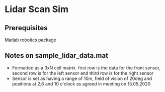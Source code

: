 # Lidar Scan Sim

## Prerequisites

Matlab robotics package

## Notes on sample_lidar_data.mat

- Formatted as a 3xN cell matrix. first row is the data for the front sensor, second row is for the left sensor and third row is for the right sensor
- Sensor is set as having a range of 10m, field of vision of 20deg and positions at 2,6 and 10 o'clock as agreed in meeting on 15.05.2020
